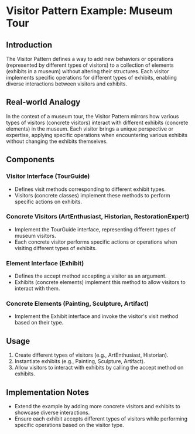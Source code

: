# Visitor Pattern Example: Museum Tour

## Introduction

The Visitor Pattern defines a way to add new behaviors or operations (represented by different types of visitors) to a collection of elements (exhibits in a museum) without altering their structures. Each visitor implements specific operations for different types of exhibits, enabling diverse interactions between visitors and exhibits.

## Real-world Analogy

In the context of a museum tour, the Visitor Pattern mirrors how various types of visitors (concrete visitors) interact with different exhibits (concrete elements) in the museum. Each visitor brings a unique perspective or expertise, applying specific operations when encountering various exhibits without changing the exhibits themselves.

## Components

### Visitor Interface (TourGuide)

- Defines visit methods corresponding to different exhibit types.
- Visitors (concrete classes) implement these methods to perform specific actions on exhibits.

### Concrete Visitors (ArtEnthusiast, Historian, RestorationExpert)

- Implement the TourGuide interface, representing different types of museum visitors.
- Each concrete visitor performs specific actions or operations when visiting different types of exhibits.

### Element Interface (Exhibit)

- Defines the accept method accepting a visitor as an argument.
- Exhibits (concrete elements) implement this method to allow visitors to interact with them.

### Concrete Elements (Painting, Sculpture, Artifact)

- Implement the Exhibit interface and invoke the visitor's visit method based on their type.

## Usage

1. Create different types of visitors (e.g., ArtEnthusiast, Historian).
2. Instantiate exhibits (e.g., Painting, Sculpture, Artifact).
3. Allow visitors to interact with exhibits by calling the accept method on exhibits.

## Implementation Notes

- Extend the example by adding more concrete visitors and exhibits to showcase diverse interactions.
- Ensure each exhibit accepts different types of visitors while performing specific operations based on the visitor type.